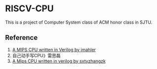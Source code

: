 # RISCV-CPU
This is a project of Computer System class of ACM honor class in SJTU.

## Reference
1. [A MIPS CPU written in Verilog by jmahler](https://github.com/jmahler/mips-cpu.git)
2. 自己动手写CPU》雷思磊
3. [A Mips CPU written in verilog by sxtyzhangzk](https://github.com/sxtyzhangzk/mips-cpu.git)
